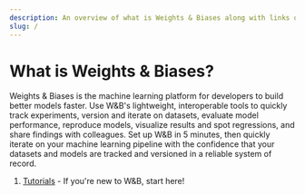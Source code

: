 ```yaml
---
description: An overview of what is Weights & Biases along with links on how to get started if you are a first time user.
slug: /
---
```


# What is Weights & Biases?

Weights & Biases is the machine learning platform for developers to build better models faster. Use W&B's lightweight, interoperable tools to quickly track experiments, version and iterate on datasets, evaluate model performance, reproduce models, visualize results and spot regressions, and share findings with colleagues.
Set up W&B in 5 minutes, then quickly iterate on your machine learning pipeline with the confidence that your datasets and models are tracked and versioned in a reliable system of record.

1. [Tutorials](tutorials/intro_to_tutorials.md) - If you're new to W&B, start here!
